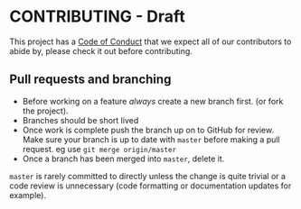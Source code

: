 # CONTRIBUTING - Draft

This project has a [Code of Conduct](./CODE_OF_CONDUCT.md) that we expect all of our contributors to abide by, please check it out before contributing.

## Pull requests and branching
- Before working on a feature *always* create a new branch first. (or fork the project).
- Branches should be short lived
- Once work is complete push the branch up on to GitHub for review. Make sure your branch is up to date with `master` before making a pull request. eg use `git merge origin/master`
- Once a branch has been merged into `master`, delete it.

`master` is rarely committed to directly unless the change is quite trivial or a code review is unnecessary (code formatting or documentation updates for example).


<!-- 
Good example of contribution guideline

https://reactjs.org/docs/how-to-contribute.html

another example - with more tech details

https://github.com/facebook/create-react-app/blob/master/CONTRIBUTING.md
 -->
